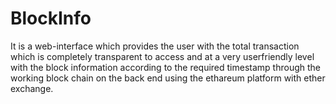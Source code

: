 # BlockInfo
It is a web-interface which provides the user with the total transaction which is completely transparent to access and at a very userfriendly level with the block information according to the required timestamp through the working block chain on the back end using the ethareum platform with ether exchange.
